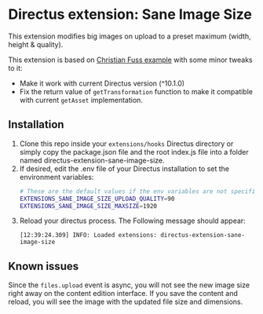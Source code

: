 # Directus extension: Sane Image Size

This extension modifies big images on upload to a preset maximum (width, height & quality).

This extension is based on [Christian Fuss example](https://github.com/directus/directus/discussions/8704#discussioncomment-2820302) with some minor tweaks to it:

- Make it work with current Directus version (^10.1.0)
- Fix the return value of `getTransformation` function to make it compatible with current `getAsset` implementation.

## Installation

1. Clone this repo inside your `extensions/hooks` Directus directory or simply copy the package.json file and the root index.js file into a folder named directus-extension-sane-image-size.
2. If desired, edit the .env file of your Directus installation to set the environment variables:
    ```bash
    # These are the default values if the env variables are not specified
    EXTENSIONS_SANE_IMAGE_SIZE_UPLOAD_QUALITY=90
    EXTENSIONS_SANE_IMAGE_SIZE_MAXSIZE=1920
    ``` 
3. Reload your directus process. The Following message should appear:
    ```log
    [12:39:24.309] INFO: Loaded extensions: directus-extension-sane-image-size
    ```

## Known issues
Since the `files.upload` event is async, you will not see the new image size right away on the content edition interface. If you save the content and reload, you will see the image with the updated file size and dimensions.